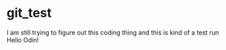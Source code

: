 # git_test
I am still trying to figure out this coding thing and this is kind of a test run
Hello Odin!
